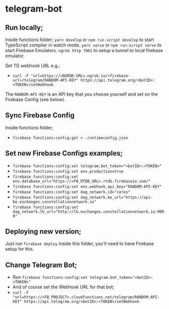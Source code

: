 # telegram-bot

## Run locally;
Inside functions folder;
`yarn develop` or `npm run-script develop` to start TypeScript compiler in watch mode.
`yarn serve` or `npm run-script serve` to start Firebase Emulators.
`ngrok http 7001` to setup a tunnel to local firebase emulator.

Set TG webhook URL e.g.;
- `curl -F "url=https://<NGROK-URL>.ngrok.io/<firebase-url>/telegram/RANDOM-API-KEY" https://api.telegram.org/<botID>:<TOKEN>/setWebhook`

The `RANDOM-API-KEY` is an API key that you choose yourself and set on the Firebase Config (see below).

## Sync Firebase Config
Inside functions folder;
- `firebase functions:config:get > .runtimeconfig.json`

## Set new Firebase Configs examples;
- `firebase functions:config:set telegram.bot_token="<botID>:<TOKEN>"`
- `firebase functions:config:set env.production=true`
- `firebase functions:config:set env.database_url="https://<FB_RTDB_URL>.rtdb.firebaseio.com/"`
- `firebase functions:config:set env.webhook_api_key="RANDOM-API-KEY"`
- `firebase functions:config:set dag_network.id="ceres"`
- `firebase functions:config:set dag_network.be_url="https://api-be.exchanges.constellationnetwork.io"`
- `firebase functions:config:set dag_network.lb_url="http://lb.exchanges.constellationnetwork.io:9000"`

## Deploying new version;
Just run `firebase deploy` inside this folder, you'll need to have Firebase setup for this.

## Change Telegram Bot;
- Run `firebase functions:config:set telegram.bot_token="<botID>:<TOKEN>"`
- And of course set the Webhook URL for that bot;
- `curl -F "url=https://<FB_PROJECT>.cloudfunctions.net/telegram/RANDOM-API-KEY" https://api.telegram.org/<botID>:<TOKEN>/setWebhook`
